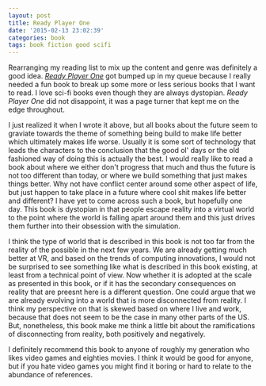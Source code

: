 ```yaml
---
layout: post
title: Ready Player One
date: '2015-02-13 23:02:39'
categories: book
tags: book fiction good scifi
---
```


Rearranging my reading list to mix up the content and genre was definitely
a good idea. [*Ready Player One*][ready-amazon] got bumped up in my queue
because I really needed a fun book to break up some more or less serious
books that I want to read. I love sci-fi books even though they are always
dystopian. *Ready Player One* did not disappoint, it was a page turner that
kept me on the edge throughout.

I just realized it when I wrote it above, but all books about the future
seem to graviate towards the theme of something being build to make life
better which ultimately makes life worse. Usually it is some sort of
technology that leads the characters to the conclusion that the good ol'
days or the old fashioned way of doing this is actually the best. I would
really like to read a book about where we either don't progress that much
and thus the future is not too different than today, or where we build
something that just makes things better. Why not have conflict center
around some other aspect of life, but just happen to take place in a
future where cool shit makes life better and different? I have yet
to come across such a book, but hopefully one day. This book is dystopian
in that people escape reality into a virtual world to the point where
the world is falling apart around them and this just drives them further
into their obsession with the simulation.

I think the type of world that is described in this book is not too far
from the reality of the possible in the next few years. We are already
getting much better at VR, and based on the trends of computing innovations,
I would not be surprised to see something like what is described in this
book existing, at least from a technical point of view. Now whether it is
adopted at the scale as presented in this book, or if it has the secondary
consequences on reality that are preesnt here is a different question. One
could argue that we are already evolving into a world that is more disconnected
from reality. I think my perspective on that is skewed based on where I live
and work, because that does not seem to be the case in many other parts of the US.
But, nonetheless, this book make me think a little bit about the ramifications
of disconnecting from reality, both positively and negatively.

I definitely recommend this book to anyone of roughly my generation who
likes video games and eighties movies. I think it would be good for anyone,
but if you hate video games you might find it boring or hard to relate
to the abundance of references.

[ready-amazon]:         http://amzn.com/B004J4WKUQ

